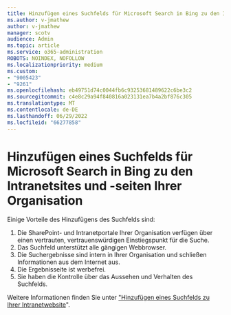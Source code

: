 ```yaml
---
title: Hinzufügen eines Suchfelds für Microsoft Search in Bing zu den Intranetsites und -seiten Ihrer Organisation
ms.author: v-jmathew
author: v-jmathew
manager: scotv
audience: Admin
ms.topic: article
ms.service: o365-administration
ROBOTS: NOINDEX, NOFOLLOW
ms.localizationpriority: medium
ms.custom:
- "9005423"
- "9261"
ms.openlocfilehash: eb49751d74c0044fb6c93253681489622c6be3c2
ms.sourcegitcommit: c4e8c29a94f840816a023131ea7b4a2bf876c305
ms.translationtype: MT
ms.contentlocale: de-DE
ms.lasthandoff: 06/29/2022
ms.locfileid: "66277858"
---
```

# <a name="add-a-search-box-for-microsoft-search-in-bing-to-your-organizations-intranet-sites-and-pages"></a>Hinzufügen eines Suchfelds für Microsoft Search in Bing zu den Intranetsites und -seiten Ihrer Organisation

Einige Vorteile des Hinzufügens des Suchfelds sind:

1. Die SharePoint- und Intranetportale Ihrer Organisation verfügen über einen vertrauten, vertrauenswürdigen Einstiegspunkt für die Suche.
2. Das Suchfeld unterstützt alle gängigen Webbrowser.
3. Die Suchergebnisse sind intern in Ihrer Organisation und schließen Informationen aus dem Internet aus.
4. Die Ergebnisseite ist werbefrei.
5. Sie haben die Kontrolle über das Aussehen und Verhalten des Suchfelds.

Weitere Informationen finden Sie unter ["Hinzufügen eines Suchfelds zu Ihrer Intranetwebsite](https://go.microsoft.com/fwlink/?linkid=2151387)".
